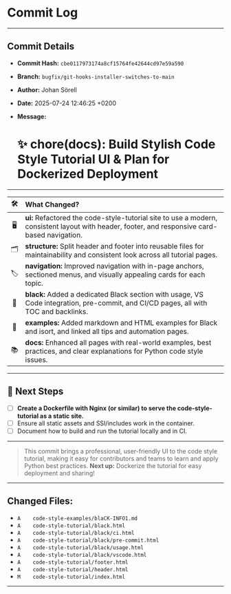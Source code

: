 # Commit Log

---

## Commit Details

- **Commit Hash:**   `cbe0117973174a8cf15764fe42644cd97e59a590`
- **Branch:**        `bugfix/git-hooks-installer-switches-to-main`
- **Author:**        Johan Sörell
- **Date:**          2025-07-24 12:46:25 +0200
- **Message:**

  # ✨ chore(docs): Build Stylish Code Style Tutorial UI & Plan for Dockerized Deployment

---

<div align="center">

|  🛠️  | **What Changed?** |
|:----:|:------------------|
| 🖥️   | **ui:** Refactored the code-style-tutorial site to use a modern, consistent layout with header, footer, and responsive card-based navigation. |
| 🗂️   | **structure:** Split header and footer into reusable files for maintainability and consistent look across all tutorial pages. |
| 🏷️   | **navigation:** Improved navigation with in-page anchors, sectioned menus, and visually appealing cards for each topic. |
| 🖤   | **black:** Added a dedicated Black section with usage, VS Code integration, pre-commit, and CI/CD pages, all with TOC and backlinks. |
| 🧩   | **examples:** Added markdown and HTML examples for Black and isort, and linked all tips and automation pages. |
| 📚   | **docs:** Enhanced all pages with real-world examples, best practices, and clear explanations for Python code style issues. |

</div>

---

## 🚀 Next Steps

- [ ] **Create a Dockerfile with Nginx (or similar) to serve the code-style-tutorial as a static site.**
- [ ] Ensure all static assets and SSI/includes work in the container.
- [ ] Document how to build and run the tutorial locally and in CI.

---

> This commit brings a professional, user-friendly UI to the code style tutorial, making it easy for contributors and teams to learn and apply Python best practices.
> **Next up:** Dockerize the tutorial for easy deployment and sharing!

---

## Changed Files:

- `A	code-style-examples/blaCK-INFO1.md`
- `A	code-style-tutorial/black.html`
- `A	code-style-tutorial/black/ci.html`
- `A	code-style-tutorial/black/pre-commit.html`
- `A	code-style-tutorial/black/usage.html`
- `A	code-style-tutorial/black/vscode.html`
- `A	code-style-tutorial/footer.html`
- `A	code-style-tutorial/header.html`
- `M	code-style-tutorial/index.html`

---
